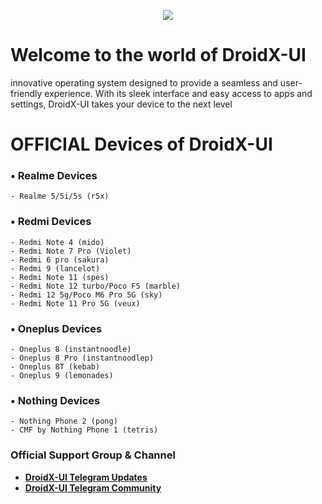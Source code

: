 <p align="center">
  <img src="https://raw.githubusercontent.com/DroidX-UI-Devices/vendor_droidxOTA/15/banners/latest.png" />
</p>

# Welcome to the world of DroidX-UI 

innovative operating system designed to provide a seamless and user-friendly experience. With its sleek interface and easy access to apps and settings, DroidX-UI takes your device to the next level

# OFFICIAL Devices of DroidX-UI

<!--START_SECTION:devices-->

### • Realme Devices
```
- Realme 5/5i/5s (r5x)
```

### • Redmi Devices
```
- Redmi Note 4 (mido)
- Redmi Note 7 Pro (Violet)
- Redmi 6 pro (sakura)
- Redmi 9 (lancelot)
- Redmi Note 11 (spes)
- Redmi Note 12 turbo/Poco F5 (marble)
- Redmi 12 5g/Poco M6 Pro 5G (sky)
- Redmi Note 11 Pro 5G (veux)
```

### • Oneplus Devices
```
- Oneplus 8 (instantnoodle)
- Oneplus 8 Pro (instantnoodlep)
- Oneplus 8T (kebab)
- Oneplus 9 (lemonades)
```

### • Nothing Devices
```
- Nothing Phone 2 (pong)
- CMF by Nothing Phone 1 (tetris)
```

### Official Support Group & Channel
 * [**DroidX-UI Telegram Updates**](https://t.me/DroidXUI_announcements)
 * [**DroidX-UI Telegram Community**](https://t.me/DroidXUI_chats)
